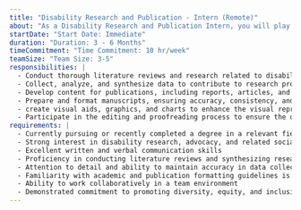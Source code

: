 ```yaml
---
title: "Disability Research and Publication - Intern (Remote)"
about: "As a Disability Research and Publication Intern, you will play a vital role in supporting our efforts to advance understanding and awareness of disability-related issues through rigorous research and well-crafted publications. This internship offers an excellent opportunity for individuals passionate about contributing to the field of disability studies and promoting inclusivity in society. You will gain hands-on experience in disability research and publication processes, contributing to meaningful projects that drive positive social change and impact."
startDate: "Start Date: Immediate"
duration: "Duration: 3 - 6 Months"
timeCommitment: "Time Commitment: 10 hr/week"
teamSize: "Team Size: 3-5"
responsibilities: |
  - Conduct thorough literature reviews and research related to disability studies and associated topics
  - Collect, analyze, and synthesize data to contribute to research projects focused on disability-related issues
  - Develop content for publications, including reports, articles, and educational materials
  - Prepare and format manuscripts, ensuring accuracy, consistency, and adherence to publication guidelines
  - create visual aids, graphics, and charts to enhance the visual representation of research findings
  - Participate in the editing and proofreading process to ensure the quality and clarity of written content
requirements: |
  - Currently pursuing or recently completed a degree in a relevant field (e.g., Social Sciences, Psychology, Public Health, Communications)
  - Strong interest in disability research, advocacy, and related social issues
  - Excellent written and verbal communication skills
  - Proficiency in conducting literature reviews and synthesizing research findings
  - Attention to detail and ability to maintain accuracy in data collection and analysis
  - Familiarity with academic and publication formatting guidelines is a plus
  - Ability to work collaboratively in a team environment
  - Demonstrated commitment to promoting diversity, equity, and inclusion
---
```

